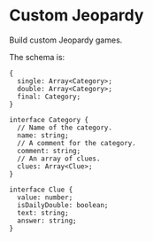 # Custom Jeopardy

Build custom Jeopardy games.

The schema is:

```
{
  single: Array<Category>;
  double: Array<Category>;
  final: Category;
}
```

```
interface Category {
  // Name of the category.
  name: string;
  // A comment for the category.
  comment: string;
  // An array of clues.
  clues: Array<Clue>;
}

interface Clue {
  value: number;
  isDailyDouble: boolean;
  text: string;
  answer: string;
}
```

